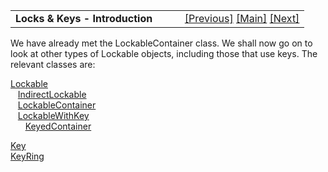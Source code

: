 ---
---
<table width="100%" data-border="0" data-cellspacing="0"
data-cellpadding="3" data-bgcolor="#C0C0C0">
<colgroup>
<col style="width: 50%" />
<col style="width: 50%" />
</colgroup>
<tbody>
<tr>
<td style="text-align: left;"><strong>Locks &amp; Keys -
Introduction<br />
</strong></td>
<td style="text-align: right;"><a
href="bagofaffinity.html">[Previous]</a> <a
href="generalintroduction.html">[Main]</a> <a
href="lockable.html">[Next]</a></td>
</tr>
</tbody>
</table>

  
We have already met the LockableContainer class. We shall now go on to
look at other types of Lockable objects, including those that use keys.
The relevant classes are:  
  
[Lockable](lockable.html)  
   [IndirectLockable](indirectlockable.html)  
   [LockableContainer](lockablecontainer.html)  
   [LockableWithKey](lockablewithkey.html)  
      [KeyedContainer](keyedcontainer.html)  
  
[Key](keyedcontainer.html)  
[KeyRing](keyring.html)  
  
  

